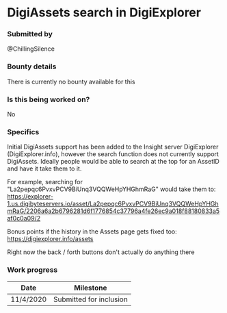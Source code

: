 # DigiAssets search in DigiExplorer

### Submitted by
@ChillingSilence

### Bounty details
There is currently no bounty available for this

### Is this being worked on?
No

### Specifics
Initial DigiAssets support has been added to the Insight server DigiExplorer (DigiExplorer.info), however the search function does not currently support DigiAssets. Ideally people would be able to search at the top for an AssetID and have it take them to it.

For example, searching for "La2pepqc6PvxvPCV9BiUnq3VQQWeHpYHGhmRaG" would take them to:
https://explorer-1.us.digibyteservers.io/asset/La2pepqc6PvxvPCV9BiUnq3VQQWeHpYHGhmRaG/2206a6a2b6796281d6f1776854c37796a4fe26ec9a018f88180833a5af0c0a09/2

Bonus points if the history in the Assets page gets fixed too:
https://digiexplorer.info/assets

Right now the back / forth buttons don't actually do anything there


### Work progress

| Date | Milestone |
| --- | --- |
| 11/4/2020 | Submitted for inclusion |
